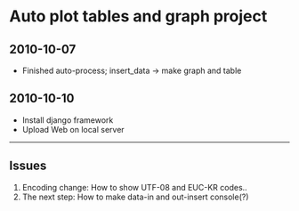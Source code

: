 
# Auto plot tables and graph project  

## 2010-10-07 
 * Finished auto-process; insert_data -> make graph and table  

## 2010-10-10
 * Install django framework
 * Upload Web on local server  

------
## Issues
1. Encoding change: How to show UTF-08 and EUC-KR codes..
2. The next step: How to make data-in and out-insert console(?)
